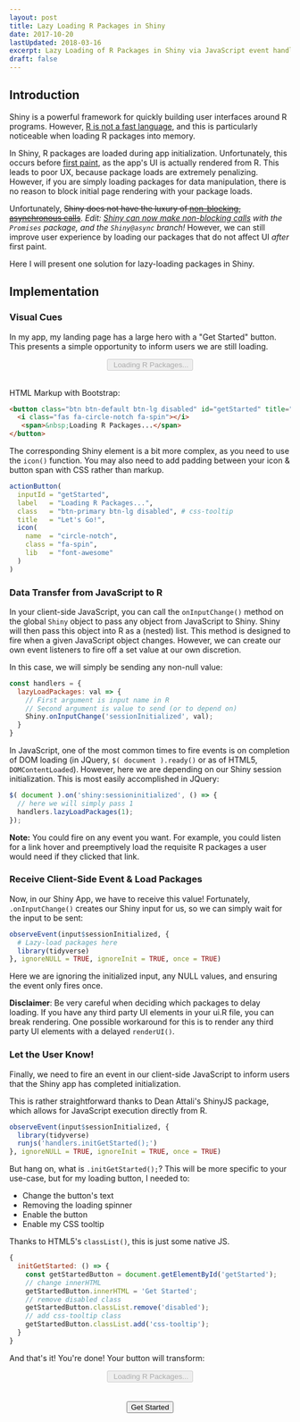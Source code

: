 ```yaml
---
layout: post
title: Lazy Loading R Packages in Shiny
date: 2017-10-20
lastUpdated: 2018-03-16
excerpt: Lazy Loading of R Packages in Shiny via JavaScript event handling.
draft: false
---
```


## Introduction

Shiny is a powerful framework for quickly building user interfaces around R programs. However, [R is not a fast language](http://adv-r.had.co.nz/Performance.html), and this is particularly noticeable when loading R packages into memory. 

In Shiny, R packages are loaded during app initialization. Unfortunately, this occurs before [first paint](https://developers.google.com/web/tools/lighthouse/audits/first-meaningful-paint), as the app's UI is actually rendered from R. This leads to poor UX, because package loads are extremely penalizing. However, if you are simply loading packages for data manipulation, there is no reason to block initial page rendering with your package loads. 

Unfortunately, ~~Shiny does not have the luxury of [non-blocking, asynchronous calls](https://nodejs.org/en/docs/guides/blocking-vs-non-blocking/)~~. _Edit: [Shiny can now make non-blocking calls](https://rstudio.github.io/promises/articles/shiny.html) with the `Promises` package, and the `Shiny@async` branch!_ However, we can still improve user experience by loading our packages that do not affect UI _after_ first paint.

Here I will present one solution for lazy-loading packages in Shiny.

## Implementation

### Visual Cues

In my app, my landing page has a large hero with a "Get Started" button. This presents a simple opportunity to inform users we are still loading. 

<center>
  <button class="button is-large is-primary" disabled id="getStarted" title="Let's Go!" type="button">
    <i class="fas fa-circle-notch fa-spin"></i>
    <span>&nbsp;Loading R Packages...</span>
  </button>
</center>
<br>

HTML Markup with <span class="hover-text" title="This button will appear slightly differently in bootstrap--I am using the Bulma CSS framework on my blog.">Bootstrap</span>:
```html
<button class="btn btn-default btn-lg disabled" id="getStarted" title="Let's Go!" type="button">
  <i class="fas fa-circle-notch fa-spin"></i>
   <span>&nbsp;Loading R Packages...</span>
</button>
``` 

The corresponding Shiny element is a bit more complex, as you need to use the `icon()` function. You may also need to add padding between your icon & button span with CSS rather than markup.
```r
actionButton(
  inputId = "getStarted", 
  label   = "Loading R Packages...",
  class   = "btn-primary btn-lg disabled", # css-tooltip
  title   = "Let's Go!",
  icon(
    name  = "circle-notch", 
    class = "fa-spin", 
    lib   = "font-awesome"
  )
)
```

### Data Transfer from JavaScript to R

In your client-side JavaScript, you can call the `onInputChange()` method on the global `Shiny` object to pass any object from JavaScript to Shiny. Shiny will then pass this object into R as a (nested) list. This method is designed to fire when a given JavaScript object changes. However, we can create our own event listeners to fire off a set value at our own discretion. 

In this case, we will simply be sending any non-null value: 
```js
const handlers = {
  lazyLoadPackages: val => {
    // First argument is input name in R
    // Second argument is value to send (or to depend on)
    Shiny.onInputChange('sessionInitialized', val);
  }
}
```

In JavaScript, one of the most common times to fire events is on completion of DOM loading (in JQuery, `$( document ).ready()` or as of HTML5, `DOMContentLoaded`). However, here we are depending on our Shiny session initialization. This is most easily accomplished in JQuery:

```js
$( document ).on('shiny:sessioninitialized', () => {
  // here we will simply pass 1
  handlers.lazyLoadPackages(1);
});
```

**Note:** You could fire on any event you want. For example, you could listen for a link hover and preemptively load the requisite R packages a user would need if they clicked that link. 

### Receive Client-Side Event & Load Packages

Now, in our Shiny App, we have to receive this value! Fortunately, `.onInputChange()` creates our Shiny input for us, so we can simply wait for the input to be sent:
```r
observeEvent(input$sessionInitialized, {
  # Lazy-load packages here
  library(tidyverse)
}, ignoreNULL = TRUE, ignoreInit = TRUE, once = TRUE)
```
Here we are ignoring the initialized input, any NULL values, and ensuring the event only fires once. 

**Disclaimer**: Be very careful when deciding which packages to delay loading. If you have any third party UI elements in your ui.R file, you can break rendering. One possible workaround for this is to render any third party UI elements with a delayed `renderUI()`. 

### Let the User Know!

Finally, we need to fire an event in our client-side JavaScript to inform users that the Shiny app has completed initialization. 

This is rather straightforward thanks to Dean Attali's ShinyJS package, which allows for JavaScript execution directly from R. 
```r
observeEvent(input$sessionInitialized, {
  library(tidyverse)
  runjs('handlers.initGetStarted();')
}, ignoreNULL = TRUE, ignoreInit = TRUE, once = TRUE)
```

But hang on, what is `.initGetStarted();`? This will be more specific to your use-case, but for my loading button, I needed to:  

- Change the button's text
- Removing the loading spinner
- Enable the button
- Enable my CSS tooltip

Thanks to HTML5's `classList()`, this is just some native JS. 
```js
{
  initGetStarted: () => {
    const getStartedButton = document.getElementById('getStarted');
    // change innerHTML
    getStartedButton.innerHTML = 'Get Started';
    // remove disabled class
    getStartedButton.classList.remove('disabled');
    // add css-tooltip class
    getStartedButton.classList.add('css-tooltip');
  }
}
```

And that's it! You're done! Your button will transform:

<center>
  <button class="button is-large is-primary" disabled id="getStarted" title="Let's Go!" type="button">
    <i class="fas fa-circle-notch fa-spin"></i>
    <span>&nbsp;Loading R Packages...</span>
  </button>
</center>
<br>
<center>
  <span class="icon is-large">
    <i class="fas fa-2x fa-arrow-down"></i>
  </span>
</center>
<br>
<center>
  <button class="button is-large is-primary" id="getStarted" title="Let's Go!" type="button">
    <span>Get Started</span>
  </button>
</center>
<br>